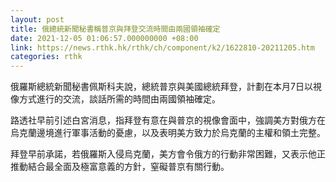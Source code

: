 ```yaml
---
layout: post
title: 俄總統新聞秘書稱普京與拜登交流時間由兩國領袖確定
date: 2021-12-05 01:06:57.000000000 +08:00
link: https://news.rthk.hk/rthk/ch/component/k2/1622810-20211205.htm
categories: rthk
---
```


俄羅斯總統新聞秘書佩斯科夫說，總統普京與美國總統拜登，計劃在本月7日以視像方式進行的交流，談話所需的時間由兩國領袖確定。

路透社早前引述白宮消息，指拜登有意在與普京的視像會面中，強調美方對俄方在烏克蘭邊境進行軍事活動的憂慮，以及表明美方致力於烏克蘭的主權和領土完整。

拜登早前承諾，若俄羅斯入侵烏克蘭，美方會令俄方的行動非常困難，又表示他正推動結合最全面及極富意義的方針，窒礙普京有關行動。

